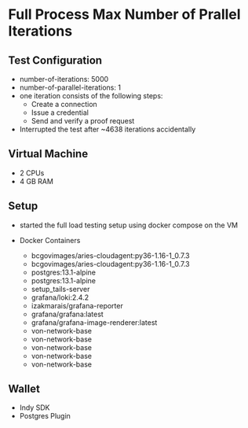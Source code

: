# Full Process Max Number of Prallel Iterations

## Test Configuration
- number-of-iterations: 5000
- number-of-parallel-iterations: 1
- one iteration consists of the following steps:
  - Create a connection
  - Issue a credential
  - Send and verify a proof request
- Interrupted the test after ~4638 iterations accidentally
  
## Virtual Machine
- 2 CPUs
- 4 GB RAM

## Setup
- started the full load testing setup using docker compose on the VM

- Docker Containers
  - bcgovimages/aries-cloudagent:py36-1.16-1_0.7.3   
  - bcgovimages/aries-cloudagent:py36-1.16-1_0.7.3   
  - postgres:13.1-alpine                             
  - postgres:13.1-alpine                             
  - setup_tails-server                               
  - grafana/loki:2.4.2                               
  - izakmarais/grafana-reporter                      
  - grafana/grafana:latest                           
  - grafana/grafana-image-renderer:latest            
  - von-network-base                                 
  - von-network-base                                 
  - von-network-base                                 
  - von-network-base                                 
  - von-network-base                                 

## Wallet
- Indy SDK
- Postgres Plugin